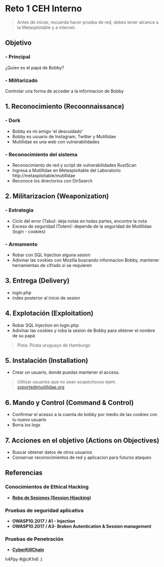 # Reto 1 CEH Interno

> Antes de iniciar, recuerda hacer prueba de red, debes tener alcance a la Metasplotable y a internet.

## Objetivo
### - Principal
¿Quien es el papá de Bobby?
### - Militarizado
Controlar una forma de acceder a la informacion de Bobby

## 1. Reconocimiento (Recoonnaissance)
### - Dork
- Bobby es mi amigo 'el descuidado'
- Bobby es usuario de Instagram, Twitter y Mutillidae 
- Mutillidae es una web con vulnerabilidades
### - Reconocimiento del sistema
- Reconocimiento de red y script de vulnerabilidades RustScan 
- Ingresa a Mutillidae en Metasploitable del Laboratorio http://metasploitable/mutillidae
- Reconoce los directorios con DirSearch

## 2. Militarizacion (Weaponization)
### - Estrategia
- Ciclo del error (Tabu): deja notas en todas partes, encontre la nota 
- Exceso de seguridad (Totem): depende de la seguridad de Mutillidae (login - cookies)

### - Armamento 
- Robar con SQL Injection alguna sesion
- Adivinar las cookies con Mozilla buscando informacion Bobby, mantener herramientas de cifrado si se requieren

## 3. Entrega (Delivery)
- login.php
- index posterior al inicio de sesion

## 4. Explotación (Exploitation)
- Robar SQL Injection en login.php
- Adivinar las cookies y roba la sesion de Bobby para obtener el nombre de su papá
> Pista: Pirata uruguayo de Hamburgo
	
## 5. Instalación (Installation)
- Crear un usuario, donde puedas mantener el acceso.
> Utilizar usuarios que no sean sospechosos ejem. soporte@mutillidae.org
	
## 6. Mando y Control (Command & Control)
- Confirmar el acesso a la cuenta de bobby por medio de las cookies con tu nuevo usuario
- Borra los logs
		
## 7. Acciones en el objetivo (Actions on Objectives)
- Buscar obtener datos de otros usuarios
- Conservar reconocimientos de red y aplicacion para futuros ataques

## Referencias

### Conocimientos de Ethical Hacking
* **[Robo de Sesiones (Session Hijacking)](https://github.com/heanczko311299/CEH/blob/main/11/README.md)**

### Pruebas de seguridad aplicativa 
* **OWASP10.2017 / A1 - Injection** 
* **OWASP10.2017 / A3- Broken Autentication & Session management**

### Pruebas de Penetración
* **[CyberKillChain](https://github.com/heanczko311299/githack/tree/main/Metodologias/CyberKillChain/README.md)**

h4Ppy #@cK1n6 :)
